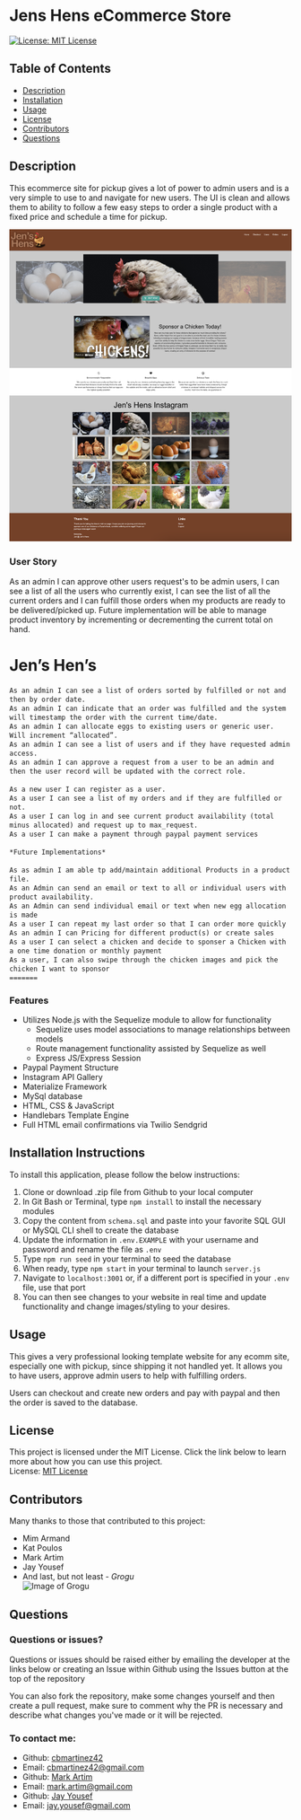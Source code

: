 # Jens Hens eCommerce Store
[![License: MIT License](https://img.shields.io/badge/License-MIT-yellow.svg)](https://opensource.org/licenses/MIT)
## Table of Contents
- [Description](#description)
- [Installation](#installation)
- [Usage](#usage)
- [License](#license)
- [Contributors](#contributors)
- [Questions](#questions)

## Description
This ecommerce site for pickup gives a lot of power to admin users and is a very simple to use to and navigate for new users. The UI is clean and allows them to ability to follow a few easy steps to order a single product with a fixed price and schedule a time for pickup.

[![Link to Deployed Application](./assets/jenshenshomepage.png)](https://secure-ravine-09245.herokuapp.com/)

### User Story
As an admin I can approve other users request's to be admin users, I can see a list of all the users who currently exist, I can see the list of all the current orders and I can fulfill those orders when my products are ready to be delivered/picked up. Future implementation will be able to manage product inventory by incrementing or decrementing the current total on hand.


# Jen’s Hen’s

```
As an admin I can see a list of orders sorted by fulfilled or not and then by order date.
As an admin I can indicate that an order was fulfilled and the system will timestamp the order with the current time/date.
As an admin I can allocate eggs to existing users or generic user. Will increment “allocated”.
As an admin I can see a list of users and if they have requested admin access.
As an admin I can approve a request from a user to be an admin and then the user record will be updated with the correct role.

As a new user I can register as a user.
As a user I can see a list of my orders and if they are fulfilled or not.
As a user I can log in and see current product availability (total minus allocated) and request up to max_request.
As a user I can make a payment through paypal payment services

*Future Implementations*

As as admin I am able tp add/maintain additional Products in a product file.
As an Admin can send an email or text to all or individual users with product availability.
As an Admin can send individual email or text when new egg allocation is made
As a user I can repeat my last order so that I can order more quickly
As an admin I can Pricing for different product(s) or create sales
As a user I can select a chicken and decide to sponser a Chicken with a one time donation or monthly payment
As a user, I can also swipe through the chicken images and pick the chicken I want to sponsor
=======
```

### Features
* Utilizes Node.js with the Sequelize module to allow for functionality 
    * Sequelize uses model associations to manage relationships between models
    * Route management functionality assisted by Sequelize as well
    * Express JS/Express Session
* Paypal Payment Structure
* Instagram API Gallery
* Materialize Framework
* MySql database
* HTML, CSS & JavaScript
* Handlebars Template Engine
* Full HTML email confirmations via Twilio Sendgrid



## Installation Instructions
To install this application, please follow the below instructions:  
1.  Clone or download .zip file from Github to your local computer
2.  In Git Bash or Terminal, type `npm install` to install the necessary modules
3.  Copy the content from `schema.sql` and paste into your favorite SQL GUI or MySQL CLI shell to create the database
4.  Update the information in `.env.EXAMPLE` with your username and password and rename the file as `.env`
5.  Type `npm run seed` in your terminal to seed the database
6.  When ready, type `npm start` in your terminal to launch `server.js`
7.  Navigate to `localhost:3001` or, if a different port is specified in your `.env` file, use that port
8. You can then see changes to your website in real time and update functionality and change images/styling to your desires.

## Usage
This gives a very professional looking template website for any ecomm site, especially one with pickup, since shipping it not handled yet. It allows you to have users, approve admin users to help with fulfilling orders. 

Users can checkout and create new orders and pay with paypal and then the order is saved to the database.

## License 
This project is licensed under the MIT License. Click the link below to learn more about how you can use this project.  
License: [MIT License](https://opensource.org/licenses/MIT)

## Contributors
Many thanks to those that contributed to this project:
* Mim Armand
* Kat Poulos
* Mark Artim
* Jay Yousef
* And last, but not least - *Grogu*  
![Image of Grogu](https://upload.wikimedia.org/wikipedia/en/0/00/The_Child_aka_Baby_Yoda_%28Star_Wars%29.jpg)

## Questions
### Questions or issues?  
Questions or issues should be raised either by emailing the developer at the links below or creating an Issue within Github using the Issues button at the top of the repository

You can also fork the repository, make some changes yourself and then create a pull request, make sure to comment why the PR is necessary and describe what changes you've made or it will be rejected.

### To contact me:
* Github: [cbmartinez42](https://github.com/cbmartinez42)  
* Email: [cbmartinez42@gmail.com](mailto:cbmartinez42@gmail.com)
* Github: [Mark Artim](https://github.com/mark-artim)  
* Email: [mark.artim@gmail.com](mailto:Mark.Artim@gmail.com)
* Github: [Jay Yousef](https://github.com/jayyousef)  
* Email: [jay.yousef@gmail.com](mailto:jay.yousef@gmail.com)
